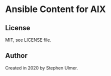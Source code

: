 # Ansible Content for AIX


## License

MIT, see LICENSE file.


## Author

Created in 2020 by Stephen Ulmer.

